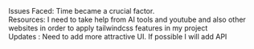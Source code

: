 <div>Issues Faced: Time became a crucial factor. </div>
<div>Resources: I need to take help from AI tools and youtube and also other websites in order to apply tailwindcss features in my project</div>
Updates : Need to add more attractive UI. If possible I will add API
